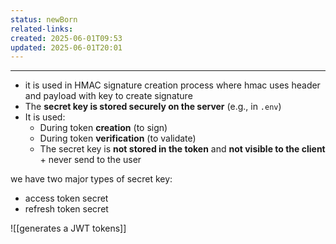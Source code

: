 ```yaml
---
status: newBorn
related-links: 
created: 2025-06-01T09:53
updated: 2025-06-01T20:01
---
```

---

- it is used in HMAC signature creation process where hmac uses header and payload with key to create signature 
- The **secret key is stored securely on the server** (e.g., in `.env`)
- It is used:
    - During token **creation** (to sign)
    - During token **verification** (to validate)
    - The secret key is **not stored in the token** and **not visible to the client** + never send to the user

we have two major types of secret key:
- access token secret
- refresh token secret

![[generates a JWT tokens]]